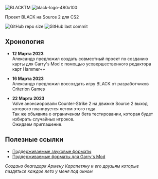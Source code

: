 ![BLACKTM][BLACK LIGHT MODE]
![black-logo-480x100][BLACK DARK MODE]

Проект BLACK на Source 2 для CS2

![GitHub repo size][info repo size]
![GitHub last commit][info last commit]

## Хронология

- **12 Марта 2023**<br>
Александр предложил создать совместный проект по созданию карты для Garry's Mod с помощью усовершественного редактора карт Hammer++

- **16 Марта 2023**<br>
Александр предложил воссоздать игру BLACK от разработчиков Criterion Games

- **22 Марта 2023**<br>
Valve анонсиоровали Counter-Strike 2 на движке Source 2 выход которого планируется летом этого года.<br>
Так же объявила о ограниченом бета тестировании, которая будет избирать случайных игроков.<br>
Ожидаем приглашение.

## Полезные ссылки

- [Поддерживаемые звуковые форматы][snd source]
- [Поддерживаемые форматы для Garry's Mod][snd gmod]

_Создано благодаря Армену Карапетяну и его друзьям которые пиздяться каждое лето у меня под окном_

<!-- Информация о репозитории (Shields.io) -->
[info repo size]: https://img.shields.io/github/repo-size/boxden/hammerplusplus-experience
[info last commit]: https://img.shields.io/github/last-commit/boxden/hammerplusplus-experience

<!-- Ссылки -->
[snd source]: https://gmod-games.thouvest.ovh/documents/sound_supported_formats.htm
[snd gmod]: https://originahl-scripts.com/en/help/gmod-sounds-supported-formats
[tool hammer++]: https://github.com/ficool2/HammerPlusPlus-Website/releases
[BLACK LIGHT MODE]: https://user-images.githubusercontent.com/30258996/226437512-79cddfbd-049d-40d4-b4f0-0337b0194d7b.png#gh-light-mode-only
[BLACK DARK MODE]: https://user-images.githubusercontent.com/30258996/226460603-b07161a6-8d90-45db-a623-c42a7ceb1c3b.png#gh-dark-mode-only
